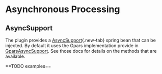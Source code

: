 # Asynchronous Processing

## AsyncSupport

The plugin provides a [AsyncSupport]{.new-tab} spring bean that can be injected. 
By default it uses the Gpars implementation provide in [GparsAsyncSupport]. See those docs for details on the methods
that are available. 

==TODO examples==

[AsyncSupport]: https://yakworks.github.io/gorm-tools/api/gorm/tools/async/AsyncSupport.html
[GparsAsyncSupport]: https://yakworks.github.io/gorm-tools/api/gorm/tools/async/GparsAsyncSupport.html
